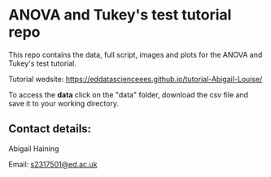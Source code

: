 # ANOVA and Tukey's test tutorial repo

This repo contains the data, full script, images and plots for the ANOVA and Tukey's test tutorial.

Tutorial wedsite: https://eddatascienceees.github.io/tutorial-Abigail-Louise/

To access the __data__ click on the "data" folder, download the csv file and save it to your working directory.



## Contact details:

Abigail Haining

Email: s2317501@ed.ac.uk
